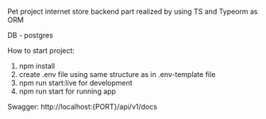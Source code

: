 Pet project internet store backend part realized by using TS and Typeorm as ORM

DB - postgres

How to start project:
1. npm install
2. create .env file using same structure as in .env-template file
3. npm run start:live for development
4. npm run start for running app

Swagger: http://localhost:{PORT}/api/v1/docs